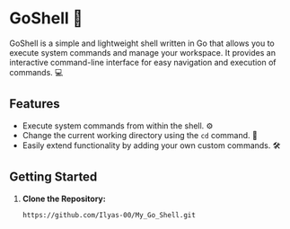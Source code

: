 
# GoShell 🚀

GoShell is a simple and lightweight shell written in Go that allows you to execute system commands and manage your workspace. It provides an interactive command-line interface for easy navigation and execution of commands. 💻

## Features

- Execute system commands from within the shell. ⚙️
- Change the current working directory using the `cd` command. 📂
- Easily extend functionality by adding your own custom commands. 🛠️

## Getting Started

1. **Clone the Repository:**

   ```bash
   https://github.com/Ilyas-00/My_Go_Shell.git
